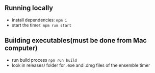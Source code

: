 ## Running locally

- install dependencies: `npm i`
- start the timer: `npm run start`

## Building executables(must be done from Mac computer)
- run build process `npm run build`
- look in releases/ folder for .exe and .dmg files of the ensemble timer
